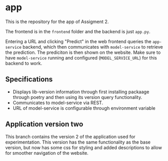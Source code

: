 # app

This is the repository for the app of Assigment 2. 

The frontend is in the `frontend` folder and the backend is just `app.py`. 

Entering a URL and clicking "Predict" in the web frontend queries the `app-service` backend, which then communicates with `model-service` to retrieve the prediction. The prediciton is then shown on the website. Make sure to have `model-service` running and configured (`MODEL_SERVICE_URL`) for this backend to work.

## Specifications

* Displays lib-version information through first installing packaage through poetry and then using its version query functionality. 
* Communicates to model-service via REST.
* URL of model-service is configurable through environment variable

## Application version two

This branch contains the version 2 of the application used for experimentation. This version has the same functionality as the base version, but now has some css for styling and added descriptions to allow for smoother navigation of the website. 